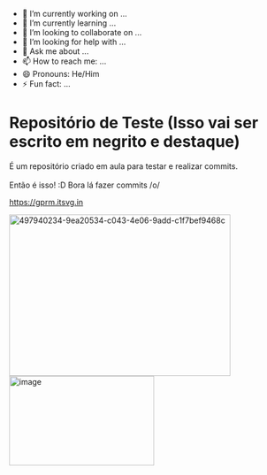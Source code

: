 - 🔭 I’m currently working on ...
- 🌱 I’m currently learning ...
- 👯 I’m looking to collaborate on ...
- 🤔 I’m looking for help with ...
- 💬 Ask me about ...
- 📫 How to reach me: ...
- 😄 Pronouns: He/Him
- ⚡ Fun fact: ...
# Repositório de Teste (Isso vai ser escrito em negrito e destaque)

É um repositório criado em aula para testar e realizar commits.<br><br>
Então é isso! :D
Bora lá fazer commits /o/

https://gprm.itsvg.in


<img width="400" height="292" alt="497940234-9ea20534-c043-4e06-9add-c1f7bef9468c" src="https://github.com/user-attachments/assets/ba9f3d4c-3285-41dc-97f5-9937c347f46c" />


<img width="262" height="162" alt="image" src="https://github.com/user-attachments/assets/f5ddfb77-bf9b-43a8-a336-75808a10ab68" />



